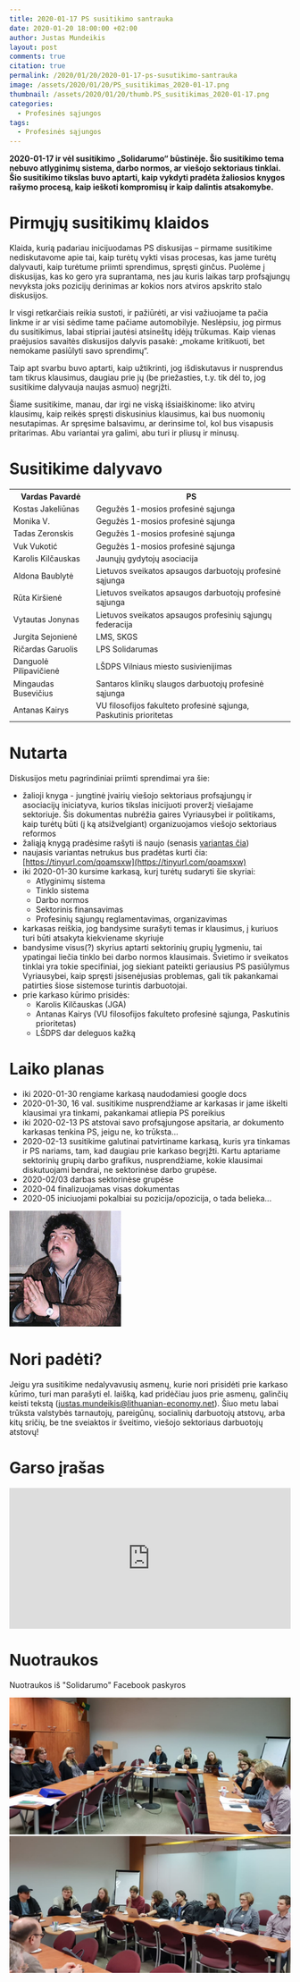 ```yaml
---
title: 2020-01-17 PS susitikimo santrauka
date: 2020-01-20 18:00:00 +02:00
author: Justas Mundeikis
layout: post
comments: true
citation: true
permalink: /2020/01/20/2020-01-17-ps-susutikimo-santrauka
image: /assets/2020/01/20/PS_susitikimas_2020-01-17.png
thumbnail: /assets/2020/01/20/thumb.PS_susitikimas_2020-01-17.png
categories:
  - Profesinės sąjungos
tags:
  - Profesinės sąjungos
---
```


**2020-01-17 ir vėl susitikimo „Solidarumo“ būstinėje. Šio susitikimo tema nebuvo atlyginimų sistema, darbo normos, ar viešojo sektoriaus tinklai. Šio susitikimo tikslas buvo aptarti, kaip vykdyti pradėta žaliosios knygos  rašymo procesą, kaip ieškoti kompromisų ir kaip dalintis atsakomybe.**<!--more-->

# Pirmųjų susitikimų klaidos

Klaida, kurią padariau inicijuodamas PS diskusijas – pirmame susitikime nediskutavome apie tai, kaip turėtų vykti visas procesas, kas jame turėtų dalyvauti, kaip turėtume priimti sprendimus, spręsti ginčus. Puolėme į diskusijas, kas ko gero yra suprantama, nes jau kuris laikas tarp profsąjungų nevyksta joks pozicijų derinimas ar kokios nors atviros apskrito stalo diskusijos.

Ir visgi retkarčiais reikia sustoti, ir pažiūrėti, ar visi važiuojame ta pačia linkme ir ar visi sėdime tame pačiame automobilyje. Neslėpsiu, jog pirmus du susitikimus, labai stipriai jautėsi atsineštų idėjų trūkumas. Kaip vienas praėjusios savaitės diskusijos dalyvis pasakė: „mokame kritikuoti, bet nemokame pasiūlyti savo sprendimų“.

Taip apt svarbu buvo aptarti, kaip užtikrinti, jog išdiskutavus ir nusprendus tam tikrus klausimus, daugiau prie jų (be priežasties, t.y. tik dėl to, jog susitikime dalyvauja naujas asmuo) negrįžti.

Šiame susitikime, manau, dar irgi ne viską išsiaiškinome: liko atvirų klausimų, kaip reikės spręsti diskusinius klausimus, kai bus nuomonių nesutapimas. Ar spręsime balsavimu, ar derinsime tol, kol bus visapusis pritarimas. Abu variantai yra galimi, abu turi ir pliusų ir minusų.

# Susitikime dalyvavo

<table><tr><th>Vardas Pavardė</th><th>PS</th></tr><tr><td>Kostas Jakeliūnas</td><td>Gegužės 1-mosios profesinė sąjunga</td></tr><tr><td>Monika V.</td><td>Gegužės 1-mosios profesinė sąjunga</td></tr><tr><td>Tadas Zeronskis</td><td>Gegužės 1-mosios profesinė sąjunga</td></tr><tr><td>Vuk Vukotić</td><td>Gegužės 1-mosios profesinė sąjunga</td></tr><tr><td>Karolis Kilčauskas</td><td>Jaunųjų gydytojų asociacija</td></tr><tr><td>Aldona Baublytė</td><td>Lietuvos sveikatos apsaugos darbuotojų profesinė sąjunga</td></tr><tr><td>Rūta Kiršienė</td><td>Lietuvos sveikatos apsaugos darbuotojų profesinė sąjunga</td></tr><tr><td>Vytautas Jonynas</td><td>Lietuvos sveikatos apsaugos profesinių sąjungų federacija</td></tr><tr><td>Jurgita Sejonienė </td><td>LMS, SKGS</td></tr><tr><td>Ričardas Garuolis</td><td>LPS Solidarumas</td></tr><tr><td>Danguolė Pilipavičienė</td><td>LŠDPS Vilniaus miesto susivienijimas</td></tr><tr><td>Mingaudas Busevičius</td><td>Santaros klinikų slaugos darbuotojų profesinė sąjunga</td></tr><tr><td>Antanas Kairys</td><td>VU filosofijos fakulteto profesinė sąjunga, Paskutinis prioritetas</td></tr></table>


# Nutarta

Diskusijos metu pagrindiniai priimti sprendimai yra šie:

* žalioji knyga - jungtinė įvairių viešojo sektoriaus profsąjungų ir asociacijų iniciatyva, kurios tikslas inicijuoti proveržį viešajame sektoriuje. Šis dokumentas nubrėžia gaires Vyriausybei ir politikams, kaip turėtų būti (į ką atsižvelgiant) organizuojamos viešojo sektoriaus reformos
* žaliąją knygą pradėsime rašyti iš naujo (senasis [variantas čia](https://docs.google.com/document/d/1eyPAJYJfiCT2CjgN5nnFLcTF8B5q5gBg_-xi2e-FgpM/edit#heading=h.3ej5e7rifgyb))
* naujasis variantas netrukus bus pradėtas kurti čia: [https://tinyurl.com/qoamsxw](https://tinyurl.com/qoamsxw)
* iki 2020-01-30 kursime karkasą, kurį turėtų sudaryti šie skyriai:
  * Atlyginimų sistema
  * Tinklo sistema
  * Darbo normos
  * Sektorinis finansavimas
  * Profesinių sąjungų reglamentavimas, organizavimas
* karkasas reiškia, jog bandysime surašyti temas ir klausimus, į kuriuos turi būti atsakyta kiekviename skyriuje
* bandysime visus(?) skyrius aptarti sektorinių grupių lygmeniu, tai ypatingai liečia tinklo bei darbo normos klausimais. Švietimo ir sveikatos tinklai yra tokie specifiniai, jog siekiant pateikti geriausius PS pasiūlymus Vyriausybei, kaip spręsti įsisenėjusias problemas, gali tik pakankamai patirties šiose sistemose turintis darbuotojai.
* prie karkaso kūrimo prisidės:
  * Karolis Kilčauskas (JGA)
  * Antanas Kairys (VU filosofijos fakulteto profesinė sąjunga, Paskutinis prioritetas)
  * LŠDPS dar deleguos kažką

# Laiko planas
* iki 2020-01-30 rengiame karkasą naudodamiesi google docs
* 2020-01-30, 16 val. susitikime nusprendžiame ar karkasas ir jame iškelti klausimai yra tinkami, pakankamai atliepia PS poreikius
* iki 2020-02-13 PS atstovai savo profsąjungose apsitaria, ar dokumento karkasas tenkina PS, jeigu ne, ko trūksta...
* 2020-02-13 susitikime galutinai patvirtiname karkasą, kuris yra tinkamas ir PS nariams, tam, kad daugiau prie karkaso begrįžti. Kartu aptariame sektorinių grupių darbo grafikus, nusprendžiame, kokie klausimai diskutuojami bendrai, ne sektorinėse darbo grupėse.
* 2020-02/03 darbas sektorinėse grupėse
* 2020-04 finalizuojamas visas dokumentas
* 2020-05 iniciuojami pokalbiai su pozicija/opozicija, o tada belieka...

![](/assets/2020/01/20/bykov.png)

# Nori padėti?
Jeigu yra susitikime nedalyvavusių asmenų, kurie nori prisidėti prie karkaso kūrimo, turi man parašyti el. laišką, kad pridėčiau juos prie asmenų, galinčių keisti tekstą (justas.mundeikis@lithuanian-economy.net). Šiuo metu labai trūksta valstybės tarnautojų, pareigūnų, socialinių darbuotojų atstovų, arba kitų sričių, be tne sveiaktos ir šveitimo, viešojo sektoriaus darbuotojų atstovų!

# Garso įrašas

<div style="position: relative; overflow: hidden; padding-top: 50%;"><iframe style="position: absolute; top: 0;left: 0; width: 100%; height: 100%;border: 0;" src="https://www.youtube.com/embed/Ub1S8US8e2I" frameborder='0' scrolling='no' allowfullscreen></iframe></div>

# Nuotraukos
Nuotraukos iš "Solidarumo" Facebook paskyros

![](/assets/2020/01/20/2020_01_17_meet_1.jpg)
<br>
![](/assets/2020/01/20/2020_01_17_meet_2.jpg)
